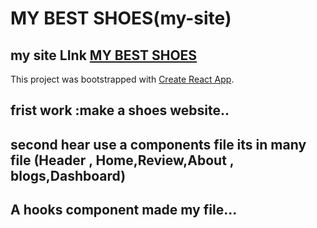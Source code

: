 # MY BEST SHOES(my-site)

## my site LInk [MY BEST SHOES](http://localhost:3000/)

This project was bootstrapped with [Create React App](https://github.com/programming-hero-web-course-4/product-analysis-website-zohirul22).

## frist work :make a shoes website..

## second hear use a components file its in many file (Header , Home,Review,About , blogs,Dashboard)

## A hooks component made my file...